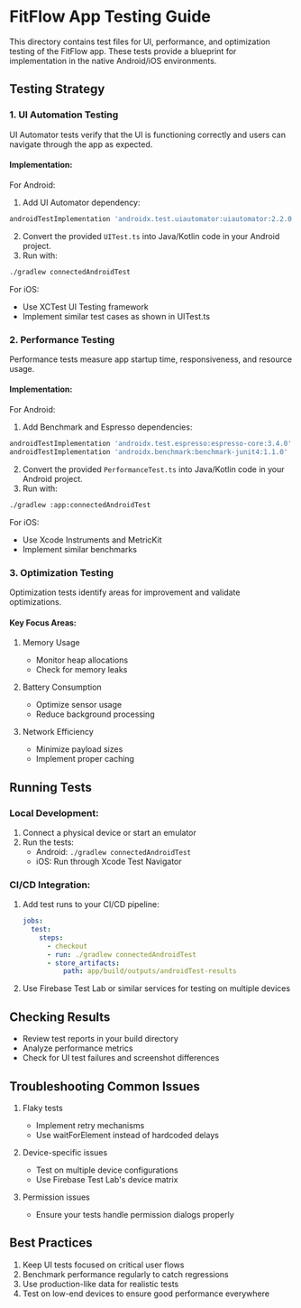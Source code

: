 
# FitFlow App Testing Guide

This directory contains test files for UI, performance, and optimization testing of the FitFlow app. These tests provide a blueprint for implementation in the native Android/iOS environments.

## Testing Strategy

### 1. UI Automation Testing

UI Automator tests verify that the UI is functioning correctly and users can navigate through the app as expected.

#### Implementation:

For Android:
1. Add UI Automator dependency:
```gradle
androidTestImplementation 'androidx.test.uiautomator:uiautomator:2.2.0'
```

2. Convert the provided `UITest.ts` into Java/Kotlin code in your Android project.
3. Run with:
```bash
./gradlew connectedAndroidTest
```

For iOS:
- Use XCTest UI Testing framework
- Implement similar test cases as shown in UITest.ts

### 2. Performance Testing

Performance tests measure app startup time, responsiveness, and resource usage.

#### Implementation:

For Android:
1. Add Benchmark and Espresso dependencies:
```gradle
androidTestImplementation 'androidx.test.espresso:espresso-core:3.4.0'
androidTestImplementation 'androidx.benchmark:benchmark-junit4:1.1.0'
```

2. Convert the provided `PerformanceTest.ts` into Java/Kotlin code in your Android project.
3. Run with:
```bash
./gradlew :app:connectedAndroidTest
```

For iOS:
- Use Xcode Instruments and MetricKit
- Implement similar benchmarks

### 3. Optimization Testing

Optimization tests identify areas for improvement and validate optimizations.

#### Key Focus Areas:

1. Memory Usage
   - Monitor heap allocations
   - Check for memory leaks

2. Battery Consumption
   - Optimize sensor usage
   - Reduce background processing

3. Network Efficiency
   - Minimize payload sizes
   - Implement proper caching

## Running Tests

### Local Development:

1. Connect a physical device or start an emulator
2. Run the tests:
   - Android: `./gradlew connectedAndroidTest`
   - iOS: Run through Xcode Test Navigator

### CI/CD Integration:

1. Add test runs to your CI/CD pipeline:
   ```yaml
   jobs:
     test:
       steps:
         - checkout
         - run: ./gradlew connectedAndroidTest
         - store_artifacts:
             path: app/build/outputs/androidTest-results
   ```

2. Use Firebase Test Lab or similar services for testing on multiple devices

## Checking Results

- Review test reports in your build directory
- Analyze performance metrics
- Check for UI test failures and screenshot differences

## Troubleshooting Common Issues

1. Flaky tests
   - Implement retry mechanisms
   - Use waitForElement instead of hardcoded delays

2. Device-specific issues
   - Test on multiple device configurations
   - Use Firebase Test Lab's device matrix

3. Permission issues
   - Ensure your tests handle permission dialogs properly

## Best Practices

1. Keep UI tests focused on critical user flows
2. Benchmark performance regularly to catch regressions
3. Use production-like data for realistic tests
4. Test on low-end devices to ensure good performance everywhere
